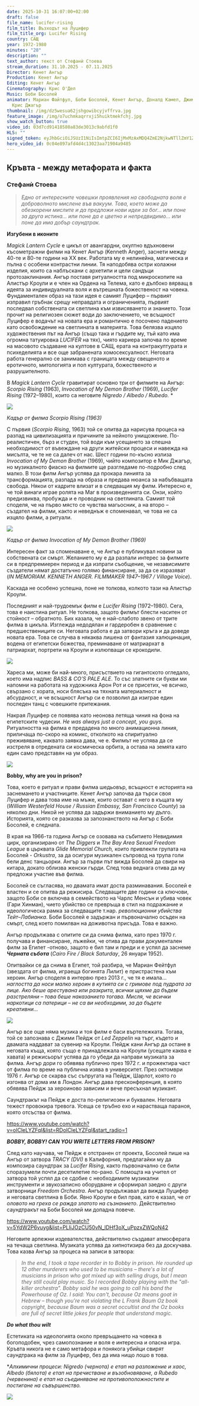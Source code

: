 ```yaml
---
date: 2025-10-31 16:07:00+02:00
draft: false
file_name: lucifer-rising
film_title: Възходът на Луцифер
film_title_org: Lucifer Rising
country: САЩ
year: 1972-1980
minutes: "28"
description: ""
text_author: текст от Стефанѝ Стоева
stream_duration: 31.10.2025 - 07.11.2025
Director: Кенет Ангър
Production: Кенет Ангър
Editing: Кенет Ангър
Cinematography: Крис О'Дел
Music: Боби Босолей
animator: Мариан Файтфул, Боби Босолей, Кенет Ангър, Доналд Камел, Джими Пейдж,
  Крис Джагър
thumbnail: /img/dz5wesua62jshgowibcyjvffrva.jpg
feature_image: /img/o7uchmkaqrrxji5huiktmekfchj.jpg
show_watch_button: true
video_id: 03d7cd91418580a83de3013c9abfd1f0
HLS: ""
signed_token: eyJhbGciOiJSUzI1NiIsImtpZCI6IjMxMzAxMDQ4ZmE2NjkwNTllZmY1ZjFiNGFiNmQxOGMwIn0.eyJzdWIiOiIwM2Q3Y2Q5MTQxODU4MGE4M2RlMzAxM2M5YWJmZDFmMCIsImtpZCI6IjMxMzAxMDQ4ZmE2NjkwNTllZmY1ZjFiNGFiNmQxOGMwIiwiZXhwIjoiMTc2MjAxODQ2NSIsIm5iZiI6IjE3NjE5Mjg0NjUiLCJhY2Nlc3NSdWxlcyI6W3siYWN0aW9uIjoiYWxsb3ciLCJ0eXBlIjoiaXAuZ2VvaXAuY291bnRyeSIsImNvdW50cnkiOlsiQkciXX0seyJhY3Rpb24iOiJibG9jayIsInR5cGUiOiJhbnkifV19.ZzzY7sNbawuKXr-9ZfXPGYCOnQHuOJAswr-hDigwJnar-Pn3ZE7DhieLwNsMdfbhDd-nbj7CdWGes2Hw2n34WL4IhuEF7kdRYv1gN6w_FeJzPrNdN9Pktsf-zH3j8HlV_GmuvdWHGU3UUmF_N0SvCVmdBjlnxa-PbBfRf3EMI-yFEUdBJarWaY6gD1ONaanvKrp8Bi04i5dR3P1bATY4qztKk6mG3oMo2ikDmbWwDX3LWGAADwM96uwgedhUOhMDTNx33ixr3JgH-8FlEay0nY2j-HNST93tkN85mp3BLFi-0fCPfXpU0NZO11oUTSBYxDZWr--FXqaVPTUCCKgCsw
hero_video_id: 0c04e897afd4d4c13023aa71904a9485
---
```

## Кръвта - между метафората и факта

### Стефанѝ Стоева

> *Едно от интересните човешки проявления на свободната воля е доброволното мислене във вакуум. Това, което може да обезкорени мислите и да предложи нови идеи за бог… или поне за друга истина… или поне да е цветно и непредвидимо… или поне да има добър саундтрак.* 

**Изгубени в иконите**

*Magick Lantern Cycle* е цикъл от авангардни, окултно вдъхновени късометражни филми на Кенет Ангър (Kenneth Anger), заснети между 40-те и 80-те години на XX век. Работата му е нелинейна, магическа и пълна с особени контрастни линии. Тя наподобява остри колажни изделия, които са наблъскани с архетипи и цели сандъци протозаклинания. Ангър поставя ритуалността под микроскопите на Алистър Кроули и е член на Ордена на Телема, като е дълбоко вярващ в идеята за индивидуалната воля и вътрешната божественост на човека. Фундаментален образ на тази идея е самият Луцифер – първият изправил гръбнак срещу неправдата и ограниченията, първият последвал собствената си светлина към извисяването и знанието. Този прочит на религиозен сюжет води до заключението, че всъщност Луцифер е водачът на новата ера и романтично е посочено падението като освобождение на светлината в материята. Това белязва изцяло художествения път на Ангър (също така и гърдите му, тъй като има огромна татуировка *LUCIFER* на тях), чиято кариера започва по време на масовото създаване на култове в САЩ, ерата на контракултурата и психеделията и все още забранената хомосексуалност. Неговата работа генерално се занимава с границата между свещеното и еротичното, митологията и поп културата, божественото и разрушителното.

В *Magick Lantern Cycle* гравитират основно три от филмите на Ангър: *Scorpio Rising* (1963), *Invocation of My Demon Brother* (1969), *Lucifer Rising* (1972–1980), които са неговите *Nigredo / Albedo / Rubedo.* *

![](/img/scorpio-rising-3.jpg)

*Кадър от филма Scorpio Rising (1963)*

С първия (*Scorpio Rising*, 1963) той се опитва да нарисува процеса на разпад на цивилизацията и причините за нейното унищожение. По-реалистичен, бърз и студен, той води към усещането за спешна необходимост от въвеждане на други житейски процеси и навежда на мисълта, че те не са далеч от нас. Шест години по-късно излиза *Invocation of My Demon Brother* (1969), чийто композитор е Мик Джагър, но музикалното фиаско на филмите ще разгледаме по-подробно след малко. В този филм Ангър успява да прокара линията за трансформацията, разпада на образа и предава нюанса за набъбващата свобода. Някои от кадрите влизат и в следващия му филм. Интересно е, че той винаги играе ролята на Маг в произведенията си. Онзи, който предизвиква, пробужда и е проводник на светлината. Самият той споделя, че на първо място се чувства магьосник, а на второ – създател на филми, както и неведнъж е споменавал, че това не са изцяло филми, а ритуали. 

![](/img/invocation-of-my-demon-brother.jpg)

*Кадър от филма Invocation of My Demon Brother (1969)*

Интересен факт за споменаване е, че Ангър е публикувал новини за собствената си смърт. Желанието му е да разпали интерес за филмите си в предпремиерен период и да изпрати съобщение, че независимите създатели нямат достатъчно голямо финансиране, за да се изразяват (*IN MEMORIAM. KENNETH ANGER. FILMMAKER 1947–1967 / Village Voice*). 

Каскада не особено успешна, поне не толкова, колкото тази на Алистър Кроули. 

Последният и най-трудоемък филм е *Lucifer Rising* (1972–1980). Сега, това е наистина ритуал. Не толкова, защото филмът блести наситен от стойност – обратното. Бих казала, че е най-слабото звено от трите филма в цикъла. Изглежда недодялан и гардеробен в сравнение с предшествениците си. Неговата работа е да затвори кръга и да доведе новата ера. Това се случва в някаква лишена от фантазия халюцинация, водена от египетски божества, преминаване от матриархат в патриархат, портрети на Кроули и излюпващи се крокодили. 

![](/img/egipet-2.jpg)

Хареса ми, може би най-много, присъствието на гигантското огледало, което има надпис *BASS & CO’S PALE ALE*. То със златните си букви ми напомни на работата на художника Арон Рот и се присетих, че всичко, свързано с хората, носи блясъка на тяхната материалност и абсурдност, и че всъщност Ангър си е позволил да изиграе един последен танц с човешките притежания.

Накрая Луцифер се появява като неонова летяща чиния на фона на египетските чудесии. *He was always just a concept, you guys*. Ритуалността на филма е предадена по много анимационна линия, приличаща по-скоро на комикс, отколкото на спиритуално преживяване, каквато заявка дава, че е. Филмът не успява да се изстреля в отредената си космическа орбита, а остава на земята като един само представян на ум образ.  

![](/img/mirror.png)

**Bobby, why are you in prison?**  

Това, което е ритуал и прави филма шедьовър, всъщност е историята на заснемането и участниците. Кенет Ангър започва да търси своя Луцифер и дава това име на мъже, които остават с него в къщата му (*William Westerfeld House / Russian Embassy, San Francisco County*) за няколко дни. Никой не успява да задържи вниманието му дълго. Историята, която се разказва за запознанството на Ангър с Боби Босолей, е следната. 

В края на 1966-та година Ангър се озовава на събитието Невидимия цирк, организирано от *The Diggers* и *The Bay Area Sexual Freedom League* в църквата *Glide Memorial Church,* които привлекли групата на Босолей - *Orkustra*, за да осигури музикален съпровод на трупа голи бели денс танцьорки. Ангър за първи път вижда Босолей да свири на китара, докато облизва женски гърди. След това веднага отива да му предложи участие във филма. 

Босолей се съгласява, но двамата имат доста разминавания. Босолей е властен и се опитва да режисира. Следващите две години са ключови, защото Боби се включва в семейството на Чарлс Менсън и убива човек (Гари Хинман), чието убийство се превръща в стил на подражание и идеологическа рамка за следващите т.нар. *революционни убийства Тейт–Лабианка*. Боби Босолей е задържан и първоначално осъден на смърт, след което помилван на доживотна присъда. Това е важно. 

Ангър продължава с опитите си да снима филма, като през 1970 г. получава и финансиране, лъжейки, че отива да прави документален филм за Египет -отново, защото е бил там и преди и е успял да заснеме ***Черната събота*** (*Cairo Fire / Black Saturday*, 26 януари 1952). 

Опитвайки се да снима в Египет, той разбира, че Мaриан Фейтфул (звездата от филма, играеща богинята Лилит) е пристрастена към хероин. Ангър споделя в интервю през 2013 г., че тя е имала… *наглостта да носи малко хероин в кутията си с гримове под пудрата за лице.* *Ако беше арестувана или разкрита, всички щяхме да бъдем разстреляни – това беше наказанието тогава. Мисля, че всички наркотици са патерици – не са ви необходими, за да бъдете креативни…*  

![](/img/marianne.jpg)

Ангър все още няма музика и тоя филм е баси въртележката.  Тогава, той се запознава с Джими Пейдж от *Led Zeppelin* на търг, където и двамата наддават за сувенир на Кроули. Пейдж кани Ангър да остане в неговата къща, която също е принадлежала на Кроули (усещате каква е хавата) и режисьорът успява да го убеди да направи музиката за филма.  Ангър дори го обявява публично през 1972 г. и прожектира част от филма по време на публична изява в университет. През октомври 1976 г. Ангър се скарва със съпругата на Пейдж, Шарлот, която го изгонва от дома им в Лондон. Ангър дава пресконференция, в която обявява Пейдж за хероиново зависим и вече пресъхнал музикант. 

Саундтракът на Пейдж е доста по-религиозен и буквален. Неговата тежест провокира тревога. Усеща се тръбно ехо и нарастваща параноя, която отсъства от филма. 

[https://www.youtube.com/watch?v=oICleLYZFqI&list=RDoICleLYZFqI&start_radio=1 ](https://www.youtube.com/watch?v=oICleLYZFqI&list=RDoICleLYZFqI&start_radio=1)

***BOBBY, BOBBY!  CAN YOU WRITE LETTERS FROM PRISON?*** 

След като научaва, че Пейдж е отстранен от проекта, Босолей пише на Ангър от затвора *TRACY (DVI)* в Калифорния, предлагайки му да композира саундтрак за *Lucifer Rising*, както първоначално се били споразумели почти десетилетие по-рано. С помощта на учител от затвора той успял да се сдобие с необходимите музикални инструменти и звукозаписно оборудване и сформирал заедно с други затворници *Freedom Orchestra*. Ангър продължавал да вижда Луцифер и неговата светлина в Боби. Явно Крoули е бил прав, като е казал, че *от оловото на греха се ражда златото на съзнанието*. Действително саундтракът на Боби Босолей ми допадна повече.

<https://www.youtube.com/watch?v=5YdW2P6vuyg&list=PLIiJOzCU50vN_lDHf3oX_uPpzxZWQoN42>   

Неговите арпежни издевателства, действително създават атмосферата на течаща светлина. Музиката успява да хипнотизира без да доскучава. Това казва Ангър за процеса на записи в затвора: 

> *In the end, I took a tape recorder in to Bobby in prison. He rounded up 12 other murderers who used to be musicians – there's a lot of musicians in prison who got mixed up with selling drugs, but I mean they still could play music. So I recorded Bobby playing with the "all-killer orchestra". Bobby said he was going to call his band the Powerhouse of Oz. I said: You can't, because Oz means goat in Hebrew – though you're not violating the L Frank Baum Oz book copyright, because Baum was a secret occultist and the Oz books are full of secret little jokes for people that understand magic.*

***Do what thou wilt*** 

Естетиката на идеологията около превръщането на човека в богоподобен, чрез самопознание и воля е интересна и опасна игра. Кръвта никога не е само метафора и понякога убийци свирят саундтрака на филм за Луцифер, без да има нищо лошо в това. 

\**Алхимични процеси: Nigredo (чернота) е етап на разложение и хаос, Albedo (бялота) е етап на пречистване и възобновяване, а Rubedo (червенина) е етап на съединяване на противоположностите и постигане на съвършенство.* 

![](/img/jat9wl4tmc50eiybxoivka3ybow.webp)
